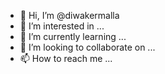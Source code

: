 - 👋 Hi, I’m @diwakermalla
- 👀 I’m interested in ...
- 🌱 I’m currently learning ...
- 💞️ I’m looking to collaborate on ...
- 📫 How to reach me ...

<!---
diwakermalla/diwakermalla is a ✨ special ✨ repository because its `README.md` (this file) appears on your GitHub profile.
You can click the Preview link to take a look at your changes.
--->
